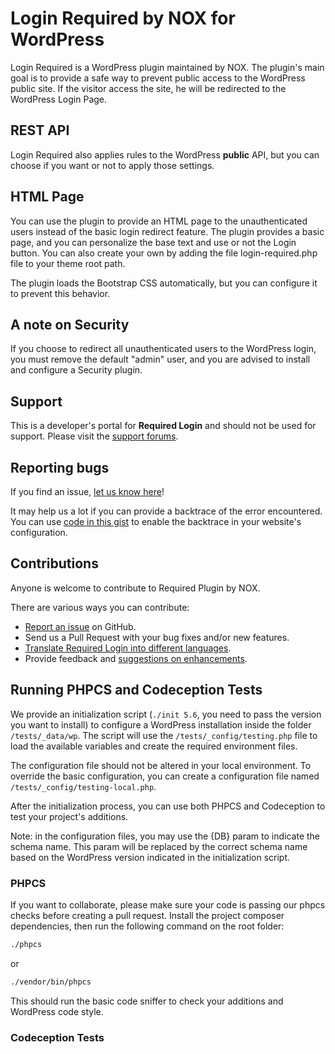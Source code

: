 # Login Required by NOX for WordPress

Login Required is a WordPress plugin maintained by NOX. The plugin's main goal is to provide a safe way to prevent public access to the WordPress public site. 
If the visitor access the site, he will be redirected to the WordPress Login Page.

## REST API

Login Required also applies rules to the WordPress **public** API, but you can choose if you want or not to apply those settings.

## HTML Page

You can use the plugin to provide an HTML page to the unauthenticated users instead of the basic login redirect feature. 
The plugin provides a basic page, and you can personalize the base text and use or not the Login button. You can also create your own 
by adding the file login-required.php file to your theme root path.

The plugin loads the Bootstrap CSS automatically, but you can configure it to prevent this behavior.

## A note on Security

If you choose to redirect all unauthenticated users to the WordPress login, you must remove the default "admin" user, and you are advised to install and configure a Security plugin.

## Support

This is a developer's portal for **Required Login** and should not be used for support. Please visit the
[support forums](https://wordpress.org/support/plugin/wp-nox-login-required).

## Reporting bugs

If you find an issue, [let us know here](https://github.com/nox-wp/wp-nox-login-required/issues/new)!

It may help us a lot if you can provide a backtrace of the error encountered. You can use [code in this gist](https://gist.github.com/jrfnl/5925642) to enable the backtrace in your website's configuration.

## Contributions

Anyone is welcome to contribute to Required Plugin by NOX.

There are various ways you can contribute:

* [Report an issue](https://github.com/nox-wp/wp-nox-login-required/issues) on GitHub.
* Send us a Pull Request with your bug fixes and/or new features.
* [Translate Required Login into different languages](https://translate.wordpress.org/projects/wp-plugins/wp-nox-login-required/).
* Provide feedback and [suggestions on enhancements](https://github.com/nox-wp/wp-nox-login-required/issues?direction=desc&labels=Enhancement&page=1&sort=created&state=open).

## Running PHPCS and Codeception Tests

We provide an initialization script (`./init 5.6`, you need to pass the version you want to install) to configure a WordPress installation inside the folder `/tests/_data/wp`. 
The script will use the `/tests/_config/testing.php` file to load the available variables and create the required environment files.

The configuration file should not be altered in your local environment. To override the basic configuration, you can create a configuration file named `/tests/_config/testing-local.php`.

After the initialization process, you can use both PHPCS and Codeception to test your project's additions.

Note: in the configuration files, you may use the {DB} param to indicate the schema name. This param will be replaced by the correct schema name based on the WordPress version indicated in the initialization script.

### PHPCS

If you want to collaborate, please make sure your code is passing our phpcs checks before creating a pull request.
Install the project composer dependencies, then run the following command on the root folder:

```bash
./phpcs
```

or

```bash
./vendor/bin/phpcs
```

This should run the basic code sniffer to check your additions and WordPress code style.

### Codeception Tests
